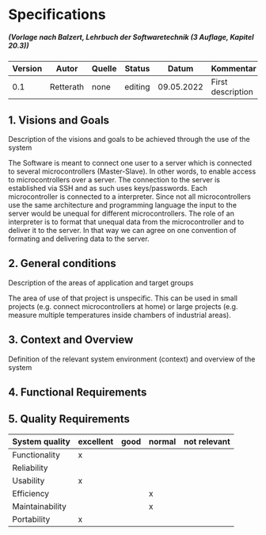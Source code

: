 # Specifications 
#####  (Vorlage nach Balzert, Lehrbuch der Softwaretechnik (3 Auflage, Kapitel 20.3))

| Version | Autor | Quelle | Status | Datum | Kommentar |
| ------- | ----- | ------ | ------ | ----- | --------- |
|  0.1    |Retterath| none | editing | 09.05.2022 | First description |


## 1. Visions and Goals

Description of the visions and goals to be achieved through the use of the system

The Software is meant to connect one user to a server which is connected to several microcontrollers (Master-Slave). In other words, to enable access to microcontrollers over a server. The connection to the server is established via SSH and as such uses keys/passwords. 
Each microcontroller is connected to a interpreter. Since not all microcontrollers use the same architecture and programming language the input to the server would be unequal for different microcontrollers.
The role of an interpreter is to format that unequal data from the microcontroller and to deliver it to the server. In that way we can agree on one convention of formating and delivering data to the server. 


## 2. General conditions

Description of the areas of application and target groups

The area of use of that project is unspecific. This can be used in small projects (e.g. connect microcontrollers at home) or large projects (e.g. measure multiple temperatures inside chambers of industrial areas). 

## 3. Context and Overview
 
Definition of the relevant system environment (context) and overview of the system


## 4. Functional Requirements 

## 5. Quality Requirements

| System quality  | excellent | good | normal | not relevant |
| -------------------  | -------- | --- | ------ | -------------- | 
| Functionality        |     x    |     |        |                |
| Reliability          |          |     |        |                |
| Usability            |     x    |     |        |                |
| Efficiency           |          |     |   x    |                |
| Maintainability      |          |     |   x    |                |
| Portability          |     x    |     |        |                |